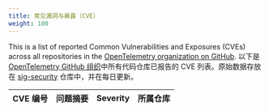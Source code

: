 ```yaml
---
title: 常见漏洞与暴露（CVE）
weight: 100
---
```


This is a list of reported Common Vulnerabilities and Exposures (CVEs) across
all repositories in the
[OpenTelemetry organization on GitHub](https://github.com/open-telemetry/). 以下是 [OpenTelemetry GitHub 组织](https://github.com/open-telemetry/)中所有代码仓库已报告的
CVE 列表。原始数据存放在 [sig-security](https://github.com/open-telemetry/sig-security)
仓库中，并在每日更新。

<table id="cve-table">
  <thead>
    <tr>
      <th>CVE 编号</th>
      <th>问题摘要</th>
      <th>Severity</th>
      <th>所属仓库</th>
    </tr>
  </thead>
  <tbody>
  </tbody>
</table>

<script id="main-script">
  'use strict';
  (function() {
    function fetchAndRender() {
      fetchData()
        .then(renderTable);
    }

    function fetchData() {
      var url = 'https://raw.githubusercontent.com/open-telemetry/sig-security/data-source/published_output.json';
      return fetch(url)
        .then(function(response) {
          return response.json();
        });
    }

    function renderTable(data) {
      var table = document.getElementById('cve-table').querySelector('tbody');

      data.sort((a, b) => new Date(b.created_at) - new Date(a.created_at));

      data.forEach(item => {
        var row = table.insertRow();

        const cell1 = row.insertCell(0);
        const link = document.createElement('a');
        link.href = item['html_url'];
        link.target = '_blank';
        link.textContent = item['cve_id'];
        cell1.appendChild(link);

        const cell2 = row.insertCell(1);
        cell2.textContent = item['summary'];
        const cell3 = row.insertCell(2);
        cell3.textContent = item['severity'];

        const cell4 = row.insertCell(3);
        const link2 = document.createElement('a');
        link2.href = 'https://www.github.com/open-telemetry/' + item['repo'] + '/security/advisories';
        link2.target = '_blank';
        link2.textContent = item['repo'];
        cell4.appendChild(link2);
      });
    }

    fetchAndRender();
  })();
</script>
